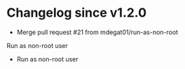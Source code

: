 # Changelog since v1.2.0
- Merge pull request #21 from mdegat01/run-as-non-root

Run as non-root user 
- Run as non-root user 
